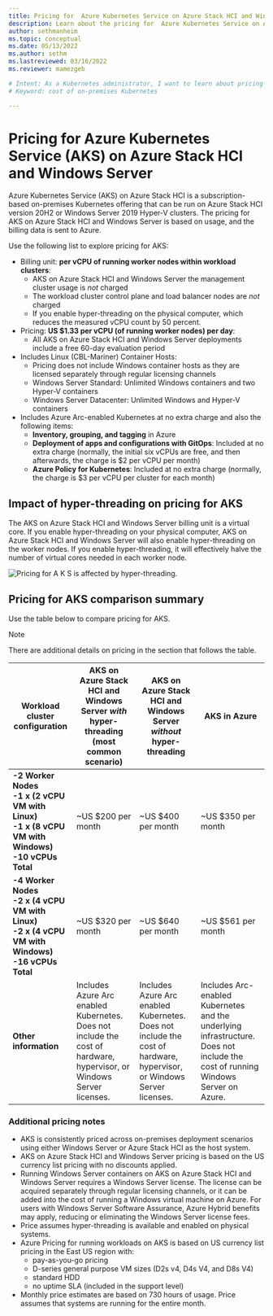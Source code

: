 ```yaml
---
title: Pricing for  Azure Kubernetes Service on Azure Stack HCI and Windows Server
description: Learn about the pricing for  Azure Kubernetes Service on Azure Stack HCI and Windows Server.
author: sethmanheim
ms.topic: conceptual
ms.date: 05/13/2022
ms.author: sethm 
ms.lastreviewed: 03/16/2022
ms.reviewer: mamezgeb

# Intent: As a Kubernetes administrator, I want to learn about pricing for AKS on Azure Stack HCI and Windows Server
# Keyword: cost of on-premises Kubernetes

---
```


# Pricing for Azure Kubernetes Service (AKS) on Azure Stack HCI and Windows Server

Azure Kubernetes Service (AKS) on Azure Stack HCI is a subscription-based on-premises Kubernetes offering that can be run on Azure Stack HCI version 20H2 or Windows Server 2019 Hyper-V clusters. The pricing for AKS on Azure Stack HCI and Windows Server is based on usage, and the billing data is sent to Azure.

Use the following list to explore pricing for AKS:

- Billing unit: **per vCPU of running worker nodes within workload clusters**:
  - AKS on Azure Stack HCI and Windows Server the management cluster usage is *not* charged
  - The workload cluster control plane and load balancer nodes are *not* charged
  - If you enable hyper-threading on the physical computer, which reduces the measured vCPU count by 50 percent.
- Pricing: **US $1.33 per vCPU (of running worker nodes) per day**:
  - All AKS on Azure Stack HCI and Windows Server deployments include a free 60-day evaluation period
- Includes Linux (CBL-Mariner) Container Hosts:
  - Pricing does not include Windows container hosts as they are licensed separately through regular licensing channels
  - Windows Server Standard: Unlimited Windows containers and two Hyper-V containers
  - Windows Server Datacenter: Unlimited Windows and Hyper-V containers
- Includes Azure Arc-enabled Kubernetes at no extra charge and also the following items:
  - **Inventory, grouping, and tagging** in Azure
  - **Deployment of apps and configurations with GitOps**: Included at no extra charge (normally, the initial six vCPUs are free, and then afterwards, the charge is $2 per vCPU per month)
  - **Azure Policy for Kubernetes**: Included at no extra charge (normally, the charge is $3 per vCPU per cluster for each month)

## Impact of hyper-threading on pricing for AKS 

The AKS on Azure Stack HCI and Windows Server billing unit is a virtual core. If you enable hyper-threading on your physical computer, AKS on Azure Stack HCI and Windows Server will also enable hyper-threading on the worker nodes.  If you enable hyper-threading, it will effectively halve the number of virtual cores needed in each worker node.

![Pricing for A K S is affected by hyper-threading.](media/concepts/hyper-thread-hyperv-manager.png)

##  Pricing for AKS comparison summary

Use the table below to compare pricing for AKS.

> [!NOTE]
> There are additional details on pricing in the section that follows the table.

|Workload cluster configuration| AKS on Azure Stack HCI and Windows Server *with* hyper-threading (most common scenario) | AKS on Azure Stack HCI and Windows Server *without* hyper-threading |   AKS in Azure  |
|-----------------|---|---|---|
|**-2 Worker Nodes <br> -1 x (2 vCPU VM with Linux) <br> -1 x (8 vCPU VM with Windows) <br> -10 vCPUs Total**|~US $200 per month   |~US $400 per month    | ~US $350 per month   |
|**-4 Worker Nodes <br> -2 x (4 vCPU VM with Linux) <br> -2 x (4 vCPU VM with Windows) <br> -16 vCPUs Total**|~US $320 per month   |~US $640 per month    | ~US $561 per month   | 
|**Other information**| Includes Azure Arc enabled Kubernetes. <br> Does not include the cost of hardware, hypervisor, or Windows Server licenses. | Includes Azure Arc enabled Kubernetes. <br> Does not include the cost of hardware, hypervisor, or Windows Server licenses.   | Includes Arc-enabled Kubernetes and the underlying infrastructure. <br> Does not include the cost of running Windows Server on Azure.  | 


### Additional pricing notes

- AKS is consistently priced across on-premises deployment scenarios using either Windows Server or Azure Stack HCI as the host system. 
-	AKS on Azure Stack HCI and Windows Server pricing is based on the US currency list pricing with no discounts applied.
-	Running Windows Server containers on AKS on Azure Stack HCI and Windows Server requires a Windows Server license. The license can be acquired separately through regular licensing channels, or it can be added into the cost of running a Windows virtual machine on Azure. For users with Windows Server Software Assurance, Azure Hybrid benefits may apply, reducing or eliminating the Windows Server license fees.
-	Price assumes hyper-threading is available and enabled on physical systems.
-	Azure Pricing for running workloads on AKS is based on US currency list pricing in the East US region with:
    - pay-as-you-go pricing
    - D-series general purpose VM sizes (D2s v4, D4s V4, and D8s V4)
    - standard HDD
    - no uptime SLA (included in the support level)
-	Monthly price estimates are based on 730 hours of usage. Price assumes that systems are running for the entire month.
